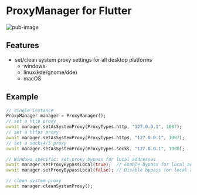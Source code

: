 # ProxyManager for Flutter

![pub-image](https://img.shields.io/pub/v/proxy_manager.svg)

## Features

-  set/clean system proxy settings for all desktop platforms
    - windows
    - linux(kde/gnome/dde)
    - macOS

## Example 

```dart
// single instance
ProxyManager manager = ProxyManager();
// set a http proxy
await manager.setAsSystemProxy(ProxyTypes.http, "127.0.0.1", 1087);
// set a https proxy
await manager.setAsSystemProxy(ProxyTypes.https, "127.0.0.1", 1087);
// set a socks4/5 proxy
await manager.setAsSystemProxy(ProxyTypes.socks, "127.0.0.1", 1080);

// Windows specific: set proxy bypass for local addresses
await manager.setProxyBypassLocal(true);  // Enable bypass for local addresses
await manager.setProxyBypassLocal(false); // Disable bypass for local addresses

// clean system proxy
await manager.cleanSystemProxy();
```
